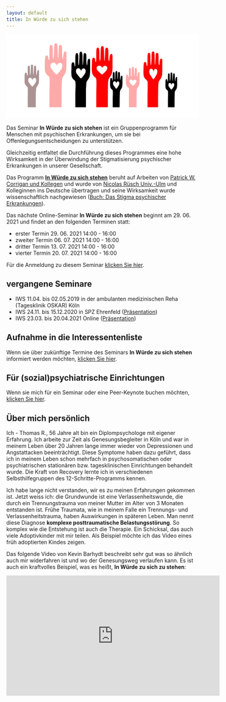 ```yaml
---
layout: default
title: In Würde zu sich stehen
---
```


![logo](/assets/images/logo-iws.png)

Das Seminar __In Würde zu sich stehen__ ist ein Gruppenprogramm für Menschen mit psychischen Erkrankungen, 
um sie bei Offenlegungsentscheidungen zu unterstützen. 

Gleichzeitig entfaltet die Durchführung dieses Programmes eine hohe Wirksamkeit in der Überwindung
der Stigmatisierung psychischer Erkrankungen in unserer Gesellschaft.

Das Programm [__In Würde zu sich stehen__](https://www.uni-ulm.de/med/iws/) beruht auf Arbeiten von [Patrick W. Corrigan und Kollegen](https://www.amazon.de/Coming-Proud-Stigma-Mental-Illness/dp/0578158566) und wurde von 
[Nicolas Rüsch Univ.-Ulm](https://www.uniklinik-ulm.de/psychiatrie-und-psychotherapie-ii/unser-team/nicolas-ruesch.html) und Kolleginnen
ins Deutsche übertragen und seine Wirksamkeit wurde wissenschaftlich
nachgewiesen ([Buch: Das Stigma psychischer Erkrankungen](https://www.amazon.de/Das-Stigma-psychischer-Erkrankung-Diskriminierung/dp/3437235206/)).

Das nächste Online-Seminar  __In Würde zu sich stehen__
beginnt am 29. 06. 2021 und findet an den folgenden Terminen statt:

- erster Termin 29. 06. 2021 14:00 - 16:00
- zweiter Termin 06. 07. 2021 14:00 - 16:00
- dritter Termin 13. 07. 2021 14:00 - 16:00
- vierter Termin 20. 07. 2021 14:00 - 16:00

Für die Anmeldung zu diesem Seminar [klicken Sie hier](mailto:info@inwuerde.de?subject=Anmeldung29.06.21IWS).

## vergangene Seminare

- IWS 11.04. bis 02.05.2019 in der ambulanten medizinischen Reha (Tagesklinik OSKAR) Köln
- IWS 24.11. bis 15.12.2020 in SPZ Ehrenfeld ([Präsentation](/assets/files/FolienIWS_SPZ20.pdf))
- IWS 23.03. bis 20.04.2021 Online ([Präsentation](/assets/files/FolienIWS_online.pdf))

## Aufnahme in die Interessentenliste

Wenn sie über zukünftige Termine des Seminars __In Würde zu sich stehen__ informiert werden möchten, [klicken Sie hier](mailto:info@inwuerde.de?subject=InteressentInIWS).

## Für (sozial)psychiatrische Einrichtungen

Wenn sie mich für ein Seminar oder eine Peer-Keynote buchen möchten, [klicken Sie hier](mailto:info@inwuerde.de?subject=AnfrageIWS).
## Über mich persönlich

Ich - Thomas R., 56 Jahre alt bin ein Diplompsychologe mit eigener Erfahrung. Ich arbeite zur Zeit als Genesungsbegleiter in Köln und war in meinem Leben über 20 Jahren lange immer wieder von Depressionen und Angstattacken beeinträchtigt. Diese Symptome haben dazu geführt, dass ich in meinem Leben schon mehrfach in psychosomatischen oder psychiatrischen stationären bzw. tagesklinischen Einrichtungen behandelt wurde. Die Kraft von Recovery lernte ich in verschiedenen Selbsthilfegruppen des 12-Schritte-Programms kennen.

Ich habe lange nicht verstanden, wir es zu meinen Erfahrungen gekommen ist. Jetzt weiss ich: die Grundwunde ist eine Verlassenheitswunde, die durch ein Trennungstrauma von meiner Mutter im Alter von 3 Monaten entstanden ist. Frühe Traumata, wie in meinem Falle ein Trennungs- und Verlassenheitstrauma, haben Auswirkungen in späteren Leben. Man nennt diese Diagnose __komplexe posttraumatische Belastungsstörung__. So komplex wie die Entstehung ist auch die Therapie. Ein Schicksal, das auch viele Adoptivkinder mit mir teilen. Als Beispiel möchte ich das Video eines früh adoptierten Kindes zeigen.

Das folgende Video von Kevin Barhydt beschreibt sehr gut was so ähnlich auch mir widerfahren ist und wo der Genesungsweg verlaufen kann. Es ist auch ein kraftvolles Beispiel, was es heißt, __In Würde zu sich zu stehen__:

<iframe width="560" height="315" src="https://www.youtube.com/embed/VfDznqad-AI" frameborder="0" allow="accelerometer; autoplay; clipboard-write; encrypted-media; gyroscope; picture-in-picture" allowfullscreen></iframe>
